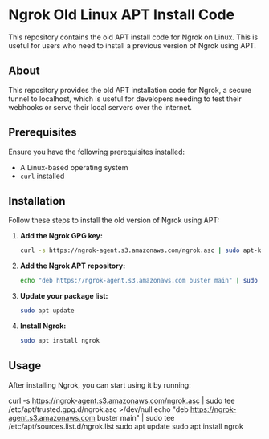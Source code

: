 # Ngrok Old Linux APT Install Code

This repository contains the old APT install code for Ngrok on Linux. This is useful for users who need to install a previous version of Ngrok using APT.

## About

This repository provides the old APT installation code for Ngrok, a secure tunnel to localhost, which is useful for developers needing to test their webhooks or serve their local servers over the internet.

## Prerequisites

Ensure you have the following prerequisites installed:

- A Linux-based operating system
- `curl` installed

## Installation

Follow these steps to install the old version of Ngrok using APT:

1. **Add the Ngrok GPG key:**

    ```bash
    curl -s https://ngrok-agent.s3.amazonaws.com/ngrok.asc | sudo apt-key add -
    ```

2. **Add the Ngrok APT repository:**

    ```bash
    echo "deb https://ngrok-agent.s3.amazonaws.com buster main" | sudo tee /etc/apt/sources.list.d/ngrok.list
    ```

3. **Update your package list:**

    ```bash
    sudo apt update
    ```

4. **Install Ngrok:**

    ```bash
    sudo apt install ngrok
    ```

## Usage

After installing Ngrok, you can start using it by running:

curl -s https://ngrok-agent.s3.amazonaws.com/ngrok.asc | sudo tee /etc/apt/trusted.gpg.d/ngrok.asc >/dev/null
echo "deb https://ngrok-agent.s3.amazonaws.com buster main" | sudo tee /etc/apt/sources.list.d/ngrok.list
sudo apt update
sudo apt install ngrok
